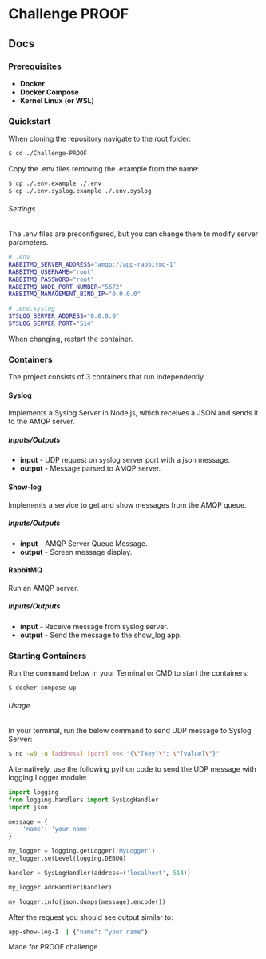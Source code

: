 # Challenge PROOF
## Docs

### Prerequisites
- **Docker**
- **Docker Compose**
- **Kernel Linux (or WSL)**

### Quickstart
When cloning the repository navigate to the root folder:
```bash
$ cd ./Challenge-PROOF
```
Copy the .env files removing the .example from the name:
```bash
$ cp ./.env.example ./.env
$ cp ./.env.syslog.example ./.env.syslog
```
###### Settings
The .env files are preconfigured, but you can change them to modify server parameters.
```sh
# .env
RABBITMQ_SERVER_ADDRESS="amqp://app-rabbitmq-1"
RABBITMQ_USERNAME="root"
RABBITMQ_PASSWORD="root"
RABBITMQ_NODE_PORT_NUMBER="5672"
RABBITMQ_MANAGEMENT_BIND_IP="0.0.0.0"
```
```sh
# .env.syslog
SYSLOG_SERVER_ADDRESS="0.0.0.0"
SYSLOG_SERVER_PORT="514"
```
When changing, restart the container.
### Containers
The project consists of 3 containers that run independently.
#### Syslog
Implements a Syslog Server in Node.js, which receives a JSON and sends it to the AMQP server.
##### Inputs/Outputs
- **input** - UDP request on syslog server port with a json message.
- **output** - Message parsed to AMQP server.
#### Show-log
Implements a service to get and show messages from the AMQP queue.
##### Inputs/Outputs
- **input** - AMQP Server Queue Message.
- **output** - Screen message display.
#### RabbitMQ
Run an AMQP server.
##### Inputs/Outputs
- **input** - Receive message from syslog server.
- **output** - Send the message to the show_log app.

### Starting Containers
Run the command below in your Terminal or CMD to start the containers:
```bash
$ docker compose up
```

###### Usage
In your terminal, run the below command to send UDP message to Syslog Server:
```bash
$ nc -w0 -u [address] [port] <<< "{\"[key]\": \"[value]\"}"
```
Alternatively, use the following python code to send the UDP message with logging.Logger module:
```python
import logging
from logging.handlers import SysLogHandler
import json

message = {
    'name': 'your name'
}

my_logger = logging.getLogger('MyLogger')
my_logger.setLevel(logging.DEBUG)

handler = SysLogHandler(address=('localhost', 514))

my_logger.addHandler(handler)

my_logger.info(json.dumps(message).encode())
```
After the request you should see output similar to:
```bash
app-show-log-1  | {"name": "your name"}
```



Made for PROOF challenge